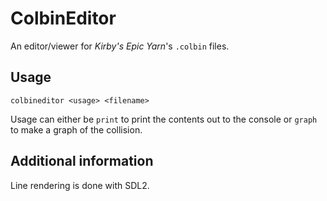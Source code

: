 # ColbinEditor
An editor/viewer for <em>Kirby's Epic Yarn</em>'s `.colbin` files.

## Usage
`colbineditor <usage> <filename>`

Usage can either be `print` to print the contents out to the console or `graph` to make a graph of the collision.

## Additional information
Line rendering is done with SDL2.